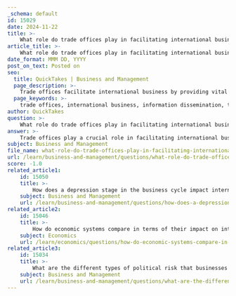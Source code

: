 ```yaml
---
_schema: default
id: 15029
date: 2024-11-22
title: >-
    What role do trade offices play in facilitating international business?
article_title: >-
    What role do trade offices play in facilitating international business?
date_format: MMM DD, YYYY
post_on_text: Posted on
seo:
  title: QuickTakes | Business and Management
  page_description: >-
    Trade offices facilitate international business by providing vital information, engaging with industry stakeholders, organizing trade missions, advocating for favorable policies, supporting compliance with regulations, and creating networking opportunities for businesses.
  page_keywords: >-
    trade offices, international business, information dissemination, trade missions, policy advocacy, regulatory compliance, networking opportunities, industry engagement, customs procedures, economic growth
author: QuickTakes
question: >-
    What role do trade offices play in facilitating international business?
answer: >-
    Trade offices play a crucial role in facilitating international business by serving as intermediaries between businesses and government entities, as well as between different countries. Here are some key functions and contributions of trade offices:\n\n1. **Information Dissemination**: Trade offices provide vital information to businesses about foreign markets, including regulations, market conditions, and potential trade barriers. This information helps companies make informed decisions about entering or expanding in international markets.\n\n2. **Industry Engagement**: Offices such as the U.S. Customs and Border Protection's Office of Trade Relations engage with the international trade community to gather input and feedback. This engagement helps shape policies that affect trade and ensures that the concerns of businesses are considered in regulatory processes.\n\n3. **Facilitating Trade Missions**: Trade offices often organize trade missions, which are trips that bring businesses to foreign markets to meet potential partners, customers, and government officials. For example, the U.S. government facilitates around 14 trade missions annually, providing U.S. businesses with direct access to international markets.\n\n4. **Policy Advocacy**: Trade offices advocate for policies that promote international trade and investment. They work to open foreign markets to domestic businesses and create favorable conditions for trade, which can lead to job creation and economic growth.\n\n5. **Support for Compliance**: Trade offices assist businesses in understanding and complying with international trade regulations, including customs procedures and trade agreements. This support is essential for minimizing risks and ensuring smooth operations in foreign markets.\n\n6. **Networking Opportunities**: By connecting businesses with local contacts, trade offices help facilitate partnerships and collaborations that can enhance business opportunities abroad.\n\n7. **Training and Resources**: Organizations like the Forum for International Trade Training (FITT) provide training solutions and resources for businesses to improve their international trade capabilities, ensuring that they are well-equipped to navigate the complexities of global markets.\n\nIn summary, trade offices serve as essential resources for businesses looking to engage in international trade by providing information, facilitating connections, advocating for favorable policies, and supporting compliance with regulations. Their role is vital in promoting a more open and predictable global trading environment.
subject: Business and Management
file_name: what-role-do-trade-offices-play-in-facilitating-international-business.md
url: /learn/business-and-management/questions/what-role-do-trade-offices-play-in-facilitating-international-business
score: -1.0
related_article1:
    id: 15050
    title: >-
        How does a depression stage in the business cycle impact international trade and business?
    subject: Business and Management
    url: /learn/business-and-management/questions/how-does-a-depression-stage-in-the-business-cycle-impact-international-trade-and-business
related_article2:
    id: 15046
    title: >-
        How do economic systems compare in terms of their impact on international business?
    subject: Economics
    url: /learn/economics/questions/how-do-economic-systems-compare-in-terms-of-their-impact-on-international-business
related_article3:
    id: 15034
    title: >-
        What are the different types of political risk that businesses might face internationally?
    subject: Business and Management
    url: /learn/business-and-management/questions/what-are-the-different-types-of-political-risk-that-businesses-might-face-internationally
---
```


&nbsp;